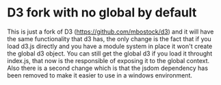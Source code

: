 # D3 fork with no global by default

This is just a fork of D3 (https://github.com/mbostock/d3) and it will have the same functionality that d3 has, the only change is the fact that if you load d3.js directly and you have a module system in place it won't create the global d3 object. You can still get the global d3 if you load it throught index.js, that now is the responsible of exposing it to the global context. Also there is a second change which is that the jsdom dependency has been removed to make it easier to use in a windows environment.
